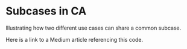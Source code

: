 # Subcases in CA

Illustrating how two different use cases can share a common subcase.

Here is a link to a Medium article referencing this code.